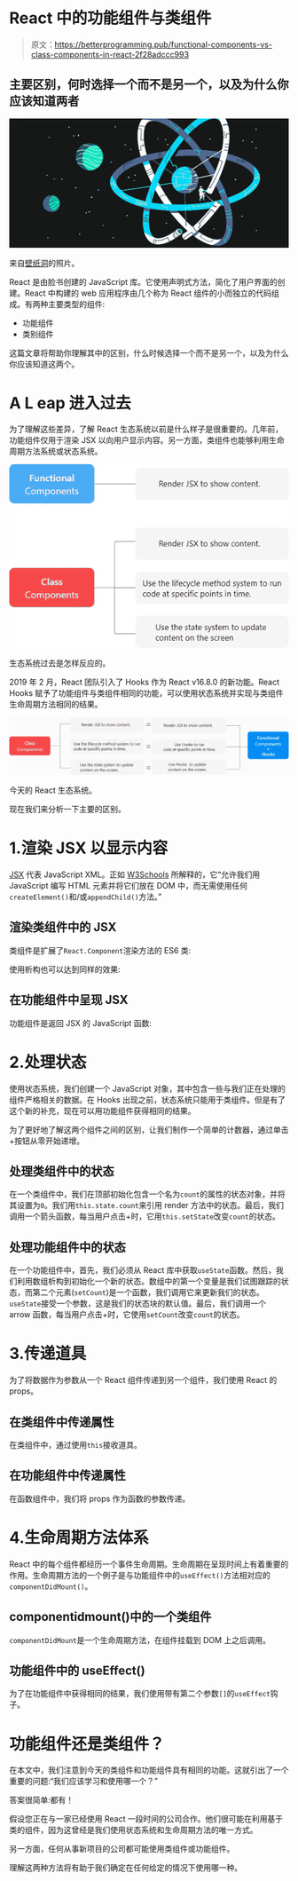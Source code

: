 # React 中的功能组件与类组件

> 原文：<https://betterprogramming.pub/functional-components-vs-class-components-in-react-2f28adccc993>

## 主要区别，何时选择一个而不是另一个，以及为什么你应该知道两者

![](img/173944cb038b906a8c119784999d86d6.png)

来自[壁纸洞](https://wallpapercave.com/w/wp4923981)的照片。

React 是由脸书创建的 JavaScript 库。它使用声明式方法，简化了用户界面的创建。React 中构建的 web 应用程序由几个称为 React 组件的小而独立的代码组成。有两种主要类型的组件:

*   功能组件
*   类别组件

这篇文章将帮助你理解其中的区别，什么时候选择一个而不是另一个，以及为什么你应该知道这两个。

# A L **eap 进入过去**

为了理解这些差异，了解 React 生态系统以前是什么样子是很重要的。几年前，功能组件仅用于渲染 JSX 以向用户显示内容。另一方面，类组件也能够利用生命周期方法系统或状态系统。

![](img/bffe7bf97765410e22cf2ba4eb8f0b06.png)

生态系统过去是怎样反应的。

2019 年 2 月，React 团队引入了 Hooks 作为 React v16.8.0 的新功能。React Hooks 赋予了功能组件与类组件相同的功能，可以使用状态系统并实现与类组件生命周期方法相同的结果。

![](img/0749d389d1e4ff659080deb92986ac36.png)

今天的 React 生态系统。

现在我们来分析一下主要的区别。

# 1.渲染 JSX 以显示内容

[JSX](https://www.w3schools.com/react/react_jsx.asp) 代表 JavaScript XML。正如 [W3Schools](https://www.w3schools.com/react/react_jsx.asp) 所解释的，它“允许我们用 JavaScript 编写 HTML 元素并将它们放在 DOM 中，而无需使用任何`createElement()`和/或`appendChild()`方法。”

## **渲染类组件中的 JSX**

类组件是扩展了`React.Component`渲染方法的 ES6 类:

使用析构也可以达到同样的效果:

## 在功能组件中呈现 JSX

功能组件是返回 JSX 的 JavaScript 函数:

# 2.处理状态

使用状态系统，我们创建一个 JavaScript 对象，其中包含一些与我们正在处理的组件严格相关的数据。在 Hooks 出现之前，状态系统只能用于类组件。但是有了这个新的补充，现在可以用功能组件获得相同的结果。

为了更好地了解这两个组件之间的区别，让我们制作一个简单的计数器，通过单击+按钮从零开始递增。

## 处理类组件中的状态

在一个类组件中，我们在顶部初始化包含一个名为`count`的属性的状态对象，并将其设置为`0`。我们用`this.state.count`来引用 render 方法中的状态。最后，我们调用一个箭头函数，每当用户点击+时，它用`this.setState`改变`count`的状态。

## 处理功能组件中的状态

在一个功能组件中，首先，我们必须从 React 库中获取`useState`函数。然后，我们利用数组析构到初始化一个新的状态。数组中的第一个变量是我们试图跟踪的状态，而第二个元素(`setCount`)是一个函数，我们调用它来更新我们的状态。`useState`接受一个参数，这是我们的状态块的默认值。最后，我们调用一个 arrow 函数，每当用户点击+时，它使用`setCount`改变`count`的状态。

# 3.传递道具

为了将数据作为参数从一个 React 组件传递到另一个组件，我们使用 React 的 props。

## 在类组件中传递属性

在类组件中，通过使用`this`接收道具。

## 在功能组件中传递属性

在函数组件中，我们将 props 作为函数的参数传递。

# 4.生命周期方法体系

React 中的每个组件都经历一个事件生命周期。生命周期在呈现时间上有着重要的作用。生命周期方法的一个例子是与功能组件中的`useEffect()`方法相对应的`componentDidMount()`。

## **componentidmount()中的一个类组件**

`componentDidMount`是一个生命周期方法，在组件挂载到 DOM 上之后调用。

## **功能组件**中的 useEffect()

为了在功能组件中获得相同的结果，我们使用带有第二个参数`[]`的`useEffect`钩子。

# 功能组件还是类组件？

在本文中，我们注意到今天的类组件和功能组件具有相同的功能。这就引出了一个重要的问题:“我们应该学习和使用哪一个？”

答案很简单:都有！

假设您正在与一家已经使用 React 一段时间的公司合作。他们很可能在利用基于类的组件，因为这曾经是我们使用状态系统和生命周期方法的唯一方式。

另一方面，任何从事新项目的公司都可能使用类组件或功能组件。

理解这两种方法将有助于我们确定在任何给定的情况下使用哪一种。